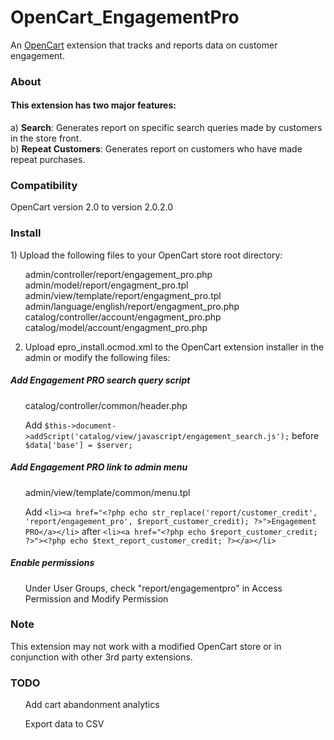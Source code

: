 # OpenCart_EngagementPro
An <a href="http://opencart.com/" target="_blank">OpenCart</a> extension that tracks and reports data on customer engagement. 

<h3>About</h3>
<h4>This extension has two major features:</h4>
a) <strong>Search</strong>: Generates report on specific search queries made by customers in the store front.
<br>
b) <strong>Repeat Customers</strong>: Generates report on customers who have made repeat purchases.

<h3>Compatibility</h3>
OpenCart version 2.0 to version 2.0.2.0

<h3>Install</h3>
1) Upload the following files to your OpenCart store root directory:

<ul>admin/controller/report/engagement_pro.php
admin/model/report/engagment_pro.tpl
admin/view/template/report/engagment_pro.tpl
admin/language/english/report/engagment_pro.php
catalog/controller/account/engagment_pro.php
catalog/model/account/engagment_pro.php</ul>

2) Upload epro_install.ocmod.xml to the OpenCart extension installer in the admin or modify the following files:

<h5>Add Engagement PRO search query script</h5>

<ul>catalog/controller/common/header.php</ul>

<ul>Add  <code>$this->document->addScript('catalog/view/javascript/engagement_search.js');</code> before <code>$data['base'] = $server;</code></ul>

<h5>Add Engagement PRO link to admin menu</h5>

<ul>admin/view/template/common/menu.tpl</ul>

<ul>Add  <code>&#x3C;li&#x3E;&#x3C;a href=&#x22;&#x3C;?php echo str_replace(&#x27;report/customer_credit&#x27;, &#x27;report/engagement_pro&#x27;, $report_customer_credit); ?&#x3E;&#x22;&#x3E;Engagement PRO&#x3C;/a&#x3E;&#x3C;/li&#x3E;</code> after <code>&#x3C;li&#x3E;&#x3C;a href=&#x22;&#x3C;?php echo $report_customer_credit; ?&#x3E;&#x22;&#x3E;&#x3C;?php echo $text_report_customer_credit; ?&#x3E;&#x3C;/a&#x3E;&#x3C;/li&#x3E;</code></ul>

<h5>Enable permissions</h5>

<ul>Under User Groups, check "report/engagementpro" in Access Permission and Modify Permission</ul>

<h3>Note</h3>
This extension may not work with a modified OpenCart store or in conjunction with other 3rd party extensions. 

<h3>TODO</h3>
<ul>Add cart abandonment analytics</ul>
<ul>Export data to CSV</ul>
